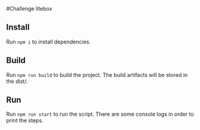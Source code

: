 #Challenge litebox


## Install
Run `npm i` to install dependencies.

## Build
Run `npm run build` to build the project. The build artifacts will be stored in the dist/.


## Run
Run `npm run start` to run the script. There are some console logs in order to print the steps.
